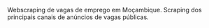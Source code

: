 Webscraping de vagas de emprego em Moçambique.
Scraping dos principais canais de  anúncios de vagas públicas.
